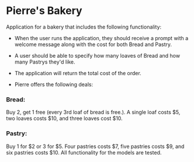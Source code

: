 

# Pierre's Bakery

Application for a bakery that includes the following functionality:

- When the user runs the application, they should receive a prompt with a welcome message along with the cost for both Bread and Pastry.

- A user should be able to specify how many loaves of Bread and how many Pastrys they'd like.

- The application will return the total cost of the order.

* Pierre offers the following deals:

### Bread: 

Buy 2, get 1 free (every 3rd loaf of bread is free.). A single loaf costs $5, two loaves costs $10, and three loaves cost $10.

### Pastry: 

Buy 1 for $2 or 3 for $5. Four pastries costs $7, five pastries costs $9, and six pastries costs $10.
All functionality for the models are tested.